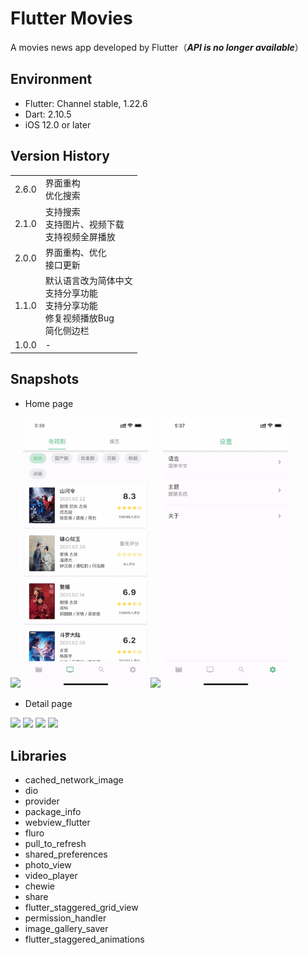 # Flutter Movies

A movies news app developed by Flutter（***API is no longer available***）


## Environment
- Flutter: Channel stable, 1.22.6
- Dart: 2.10.5
- iOS 12.0 or later


## Version History

|       |      |
| ----  | ---- |
| 2.6.0 | 界面重构<br>优化搜索 |
| 2.1.0 | 支持搜索<br>支持图片、视频下载<br>支持视频全屏播放 |
| 2.0.0 | 界面重构、优化<br>接口更新<br> |
| 1.1.0 | 默认语言改为简体中文<br>支持分享功能<br>支持分享功能<br>修复视频播放Bug<br>简化侧边栏 |
| 1.0.0 | - |


## Snapshots

- Home page

<img src="previews/1.gif" width = 200> <img src="previews/2.gif" width = 200>
<img src="previews/3.gif" width = 200> <img src="previews/4.gif" width = 200>


- Detail page

<img src="previews/5.gif" width = 200> <img src="previews/6.gif" width = 200>
<img src="previews/7.gif" width = 200> <img src="previews/8.gif" width = 200>


## Libraries
- cached_network_image
- dio
- provider
- package_info
- webview_flutter
- fluro
- pull_to_refresh
- shared_preferences
- photo_view
- video_player
- chewie
- share
- flutter_staggered_grid_view
- permission_handler
- image_gallery_saver
- flutter_staggered_animations
